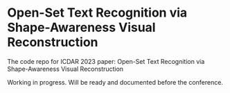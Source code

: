 # Open-Set Text Recognition via Shape-Awareness Visual Reconstruction

The code repo for ICDAR 2023 paper: Open-Set Text Recognition via Shape-Awareness Visual Reconstruction

Working in progress. Will be ready and documented before the conference.

